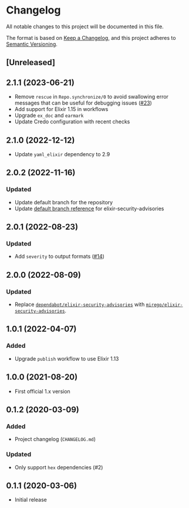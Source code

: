 # Changelog

All notable changes to this project will be documented in this file.

The format is based on [Keep a Changelog](https://keepachangelog.com/en/1.0.0/), and this project adheres to [Semantic Versioning](https://semver.org/spec/v2.0.0.html).

## [Unreleased]

## 2.1.1 (2023-06-21)

- Remove `rescue` in `Repo.synchronize/0` to avoid swallowing error messages that can be useful for debugging issues ([#23](https://github.com/mirego/mix_audit/pull/23))
- Add support for Elixir 1.15 in workflows
- Upgrade `ex_doc` and `earmark`
- Update Credo configuration with recent checks

## 2.1.0 (2022-12-12)

- Update `yaml_elixir` dependency to 2.9

## 2.0.2 (2022-11-16)

### Updated

- Update default branch for the repository
- Update [default branch reference](https://github.com/mirego/elixir-security-advisories/pull/4) for elixir-security-advisories

## 2.0.1 (2022-08-23)

### Updated

- Add `severity` to output formats ([#14](https://github.com/mirego/mix_audit/pull/14))

## 2.0.0 (2022-08-09)

### Updated

- Replace [`dependabot/elixir-security-advisories`](https://github.com/dependabot/elixir-security-advisories) with [`mirego/elixir-security-advisories`](https://github.com/mirego/elixir-security-advisories).

## 1.0.1 (2022-04-07)

### Added

- Upgrade `publish` workflow to use Elixir 1.13

## 1.0.0 (2021-08-20)

- First official 1.x version

## 0.1.2 (2020-03-09)

### Added

- Project changelog (`CHANGELOG.md`)

### Updated

- Only support `hex` dependencies (#2)

## 0.1.1 (2020-03-06)

- Initial release
